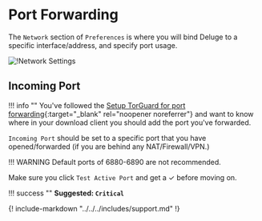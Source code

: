 # Port Forwarding

The `Network` section of `Preferences` is where you will bind Deluge to a specific interface/address, and specify port usage.

![!Network Settings](images/Deluge-port-forwarding.png)

## Incoming Port

!!! info ""
    You've followed the [Setup TorGuard for port forwarding](/Misc/How-to-setup-Torguard-for-port-forwarding/){:target="_blank" rel="noopener noreferrer"} and want to know where in your download client you should add the port you've forwarded.

`Incoming Port` should be set to a specific port that you have opened/forwarded (if you are behind any NAT/Firewall/VPN.)

!!! WARNING
    Default ports of 6880-6890 are not recommended.

Make sure you click `Test Active Port` and get a ✓ before moving on.

!!! success ""
    **Suggested: `Critical`**

{! include-markdown "../../../includes/support.md" !}
<!-- --8<-- "includes/support.md" -->
